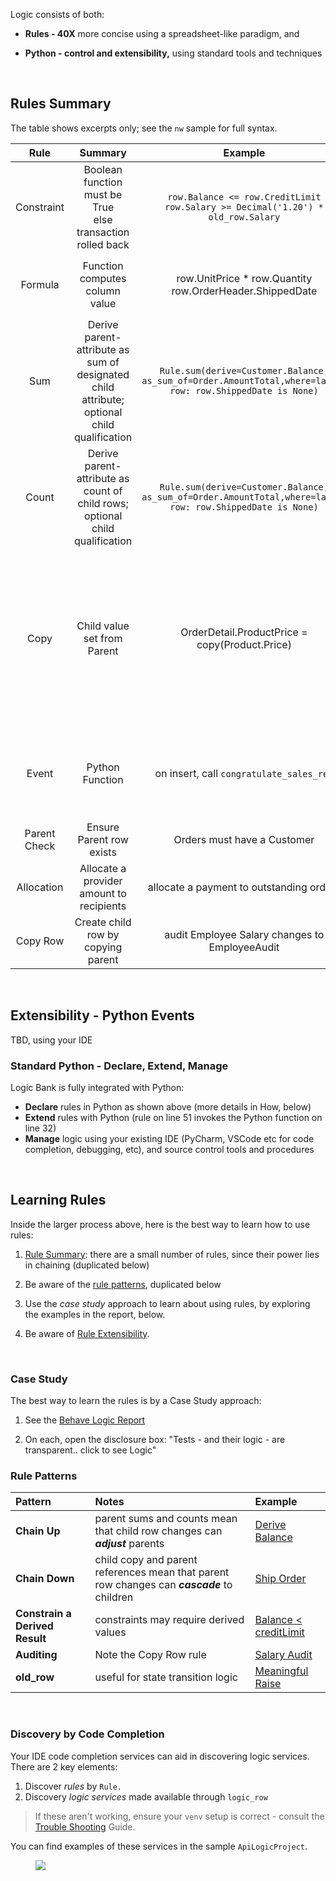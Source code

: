 Logic consists of both:

* **Rules - 40X** more concise using a spreadsheet-like paradigm, and

* **Python - control and extensibility,** using standard tools and techniques

&nbsp;

## Rules Summary
The table shows excerpts only; see the ```nw``` sample for full syntax.

| Rule | Summary   | Example | Notes |
| :-------------: |:-------------:| :-----:| :-----:|
| Constraint     | Boolean function must be True<br>else transaction rolled back | ```row.Balance <= row.CreditLimit```<br>```row.Salary >= Decimal('1.20') * old_row.Salary``` | Multi-field<br>```old_row``` |
| Formula | Function computes column value | row.UnitPrice * row.Quantity<br>row.OrderHeader.ShippedDate | lambda, or function<br>Parent ```(OrderHeader)``` references |
| Sum | Derive parent-attribute as sum of designated child attribute; optional child qualification | ```Rule.sum(derive=Customer.Balance, as_sum_of=Order.AmountTotal,where=lambda row: row.ShippedDate is None)``` | Parent attribute can be hybrid (virtual)<br>scalable: pruning, adjustment |
| Count | Derive parent-attribute as count of child rows; optional child qualification | ```Rule.sum(derive=Customer.Balance, as_sum_of=Order.AmountTotal,where=lambda row: row.ShippedDate is None)``` | Parent attribute can be hybrid (virtual)<br>scalable: pruning, adjustment |
| Copy      | Child value set from Parent     | OrderDetail.ProductPrice = copy(Product.Price) | Unlike formula references, parent changes are not propagated<br>e.g, Order totals for Monday are not affected by a Tuesday price increase |
| Event      | Python Function    | on insert, call ```congratulate_sales_rep``` | See [Extensibility](Extensibility) for a information on early, row and commit events |
| Parent Check      | Ensure Parent row exists | Orders must have a Customer | See [Referential Integrity](Referential-Integrity) |
| Allocation      | Allocate a provider amount to recipients | allocate a payment to outstanding orders | See [Allocation](Sample-Project__Allocation) for an example |
| Copy Row      | Create child row by copying parent | audit Employee Salary changes to EmployeeAudit | See [Rule Extensibility](Rule-Extensibility) |

&nbsp;

## Extensibility - Python Events

TBD, using your IDE

### Standard Python - Declare, Extend, Manage
Logic Bank is fully integrated with Python:

* **Declare** rules in Python as shown above (more details in How, below)
* **Extend** rules with Python (rule on line 51 invokes the Python function on line 32)
* **Manage** logic using your existing IDE (PyCharm, VSCode etc for code completion, debugging, etc),
and source control tools and procedures

&nbsp;

## Learning Rules

Inside the larger process above, here is the best way to learn how to use rules:

1. [Rule Summary](https://github.com/valhuber/LogicBank/wiki/Examples): there are a small number of rules, since their power lies in chaining (duplicated below)

2. Be aware of the [rule patterns](https://github.com/valhuber/LogicBank/wiki/Rule-Summary#rule-patterns), duplicated below

3. Use the _case study_ approach to learn about using rules, by exploring the examples in the report, below.

4. Be aware of [Rule Extensibility](https://github.com/valhuber/LogicBank/wiki/Rule-Extensibility).

&nbsp;&nbsp;


### Case Study

The best way to learn the rules is by a Case Study approach:

1. See the [Behave Logic Report](../Behave-Logic-Report)

2. On each, open the disclosure box: "Tests - and their logic - are transparent.. click to see Logic"

### Rule Patterns

| Pattern | Notes | Example
| :------------- | :-----| :---- |
| **Chain Up** | parent sums and counts mean that child row changes can ***adjust*** parents | [Derive Balance](../Logic:-Tutorial#scenario-bad-order-custom-service)
| **Chain Down** | child copy and parent references mean that parent row changes can ***cascade*** to children | [Ship Order](../Logic:-Tutorial#scenario-set-shipped---adjust-logic-reuse) 
| **Constrain a Derived Result** | constraints may require derived values | [Balance < creditLimit](../Logic:-Tutorial#scenario-bad-order-custom-service)
| **Auditing** | Note the Copy Row rule | [Salary Audit](../Logic:-Tutorial#scenario-audit-salary-change)
| **old_row** | useful for state transition logic | [Meaningful Raise](../Logic:-Tutorial#scenario-raise-must-be-meaningful)

&nbsp;&nbsp;


### Discovery by Code Completion

Your IDE code completion services can aid in discovering logic services.  There are 2 key elements:

1. Discover _rules_ by `Rule.`
2. Discovery _logic services_ made available through `logic_row`

  > If these aren't working, ensure your `venv` setup is correct - consult the [Trouble Shooting](../Troubleshooting#code-completion-fails) Guide.

You can find examples of these services in the sample `ApiLogicProject`.

<figure><img src="https://github.com/valhuber/apilogicserver/wiki/images/vscode/venv.png?raw=true"></figure>
